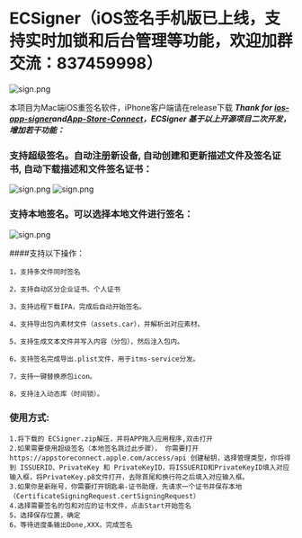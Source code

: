 # ECSigner（iOS签名手机版已上线，支持实时加锁和后台管理等功能，欢迎加群交流：837459998）
![ sign.png](https://github.com/even-cheng/ECSigner/blob/master/ecsigner-iOS.png)

本项目为Mac端iOS重签名软件，iPhone客户端请在release下载
***Thank for [ios-app-signer](https://github.com/DanTheMan827/ios-app-signer)and[App-Store-Connect](https://github.com/AvdLee/appstoreconnect-swift-sdk)，ECSigner 基于以上开源项目二次开发，增加若干功能：***
### 支持超级签名。自动注册新设备, 自动创建和更新描述文件及签名证书, 自动下载描述和文件签名证书：
![ sign.png](https://github.com/even-cheng/ECSigner/blob/master/autosign2.png)
![ sign.png](https://github.com/even-cheng/ECSigner/blob/master/aboutaotosign.png)
### 支持本地签名。可以选择本地文件进行签名：
![ sign.png](https://github.com/even-cheng/even-appSigner/blob/master/ecsign.png)

####支持以下操作：
```
1，支持多文件同时签名
```
```
2，支持自动区分企业证书、个人证书
```
```
3，支持远程下载IPA，完成后自动开始签名。
```
```
4，支持导出包内素材文件（assets.car），并解析出对应素材。
```
```
5，支持生成文本文件并写入内容（分包），然后注入包内。
```
```
6，支持签名完成导出.plist文件，用于itms-service分发。
```
```
7，支持一键替换原包icon。
``` 
```
8，支持注入动态库（时间锁）。
``` 

### 使用方式:
```
1.将下载的 ECSigner.zip解压，并将APP拖入应用程序,双击打开
2.如果需要使用超级签名（本地签名跳过此步骤）， 你需要打开 https://appstoreconnect.apple.com/access/api 创建秘钥，选择管理类型，你将得到 ISSUERID、PrivateKey 和 PrivateKeyID，将ISSUERID和PrivateKeyID填入对应输入框，将PrivateKey.p8文件打开，去除首尾和换行符之后填入对应输入框。
3.如果你是新账号，你需要打开钥匙串-证书助理，先请求一个证书并保存本地（CertificateSigningRequest.certSigningRequest）
4.选择需要签名的包和对应的证书文件，点击Start开始签名
5，选择保存位置，确定
6，等待进度条输出Done,XXX，完成签名
```


